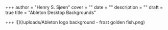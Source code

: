 +++
author = "Henry S. Sjøen"
cover = ""
date = ""
description = ""
draft = true
title = "Ableton Desktop Backgrounds"

+++
![](/uploads/Ableton logo background - frost golden fish.png)